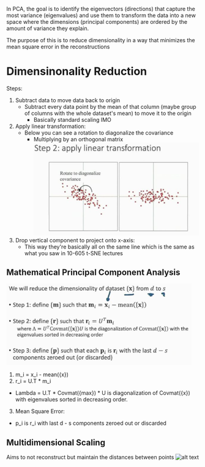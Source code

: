 In PCA, the goal is to identify the eigenvectors (directions) that capture the most variance (eigenvalues) and use them to transform the data into a new space where the dimensions (principal components) are ordered by the amount of variance they explain.

The purpose of this is to reduce dimensionality in a way that minimizes the mean square error in the reconstructions

# Dimensinonality Reduction
Steps:
1. Subtract data to move data back to origin
    - Subtract every data point by the mean of that column (maybe group of columns with the whole dataset's mean) to move it to the origin
        - Basically standard scaling IMO
2. Apply linear transformation:
    - Below you can see a rotation to diagonalize the covariance
        - Multiplying by an orthogonal matrix
        ![alt text](snips/linear_transform.png)
3. Drop vertical component to project onto x-axis:
    - This way they're basically all on the same line which is the same as what you saw in 10-605 t-SNE lectures

## Mathematical Principal Component Analysis
![alt text](snips/pca.png)
1. m_i = x_i - mean({x})
2. r_i = U.T * m_i
- Lambda = U.T * Covmat({max}) * U is diagonalization of Covmat({x}) with eigenvalues sorted in decreasing order.
3. Mean Square Error: 
- p_i is r_i with last d - s components zeroed out or discarded

## Multidimensional Scaling
Aims to not reconstruct but maintain the distances between points
![alt text](snips/mds_diagonalization.png)



